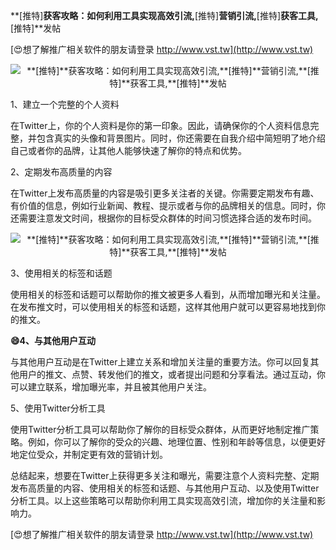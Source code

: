 **[推特]**获客攻略：如何利用工具实现高效引流,**[推特]**营销引流,**[推特]**获客工具,**[推特]**发帖

[😍想了解推广相关软件的朋友请登录 http://www.vst.tw](http://www.vst.tw)

 <center><img src="https://vst.tw/MP4/tuiguang/png/7.png" alt="**[推特]**获客攻略：如何利用工具实现高效引流,**[推特]**营销引流,**[推特]**获客工具,**[推特]**发帖"></center>

1、建立一个完整的个人资料

在Twitter上，你的个人资料是你的第一印象。因此，请确保你的个人资料信息完整，并包含真实的头像和背景图片。同时，你还需要在自我介绍中简短明了地介绍自己或者你的品牌，让其他人能够快速了解你的特点和优势。

2、定期发布高质量的内容

在Twitter上发布高质量的内容是吸引更多关注者的关键。你需要定期发布有趣、有价值的信息，例如行业新闻、教程、提示或者与你的品牌相关的信息。同时，你还需要注意发文时间，根据你的目标受众群体的时间习惯选择合适的发布时间。

 <center><img src="https://vst.tw/MP4/tuiguang/png/3.png" alt="**[推特]**获客攻略：如何利用工具实现高效引流,**[推特]**营销引流,**[推特]**获客工具,**[推特]**发帖"></center>

3、使用相关的标签和话题

使用相关的标签和话题可以帮助你的推文被更多人看到，从而增加曝光和关注量。在发布推文时，可以使用相关的标签和话题，这样其他用户就可以更容易地找到你的推文。

**😄4、与其他用户互动**

与其他用户互动是在Twitter上建立关系和增加关注量的重要方法。你可以回复其他用户的推文、点赞、转发他们的推文，或者提出问题和分享看法。通过互动，你可以建立联系，增加曝光率，并且被其他用户关注。

5、使用Twitter分析工具

使用Twitter分析工具可以帮助你了解你的目标受众群体，从而更好地制定推广策略。例如，你可以了解你的受众的兴趣、地理位置、性别和年龄等信息，以便更好地定位受众，并制定更有效的营销计划。

总结起来，想要在Twitter上获得更多关注和曝光，需要注意个人资料完整、定期发布高质量的内容、使用相关的标签和话题、与其他用户互动、以及使用Twitter分析工具。以上这些策略可以帮助你利用工具实现高效引流，增加你的关注量和影响力。

[😍想了解推广相关软件的朋友请登录 http://www.vst.tw](http://www.vst.tw)



